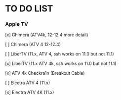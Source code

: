 # TO DO LIST

### Apple TV

[x] Chimera (ATV4k, 12-12.4 more detail)

[ ] Chimera (ATV 4 12-12.4)

[ ] LiberTV (11.x, ATV 4, ssh works on 11.0 but not 11.1)

[x] LiberTV (11.x ATV 4k, ssh works on 11.0 but not 11.1)

[x] ATV 4k Checkra1n (Breakout Cable)

[ ] Electra ATV 4 (11.x)

[x] Electra ATV 4K (11.x)

